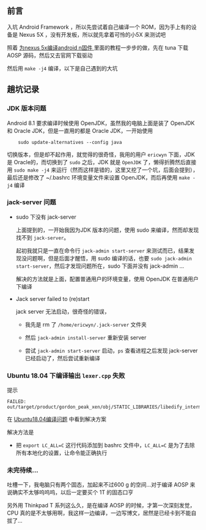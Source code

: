 ## 前言
入坑 Android Framework ，所以先尝试着自己编译一个 ROM，因为手上有的设备是 Nexus 5X ，没有开发板，所以就先拿着可怜的小5X 来测试吧

照着 [为nexus 5x编译android n固件
](https://blog.csdn.net/w_xue/article/details/77418011) 里面的教程一步步的做，先在 tuna 下载 AOSP 源码，然后又去官网下载驱动

然后用 `make -j4` 编译，以下是自己遇到的大坑

## 趟坑记录
### JDK 版本问题
Android 8.1 要求编译时候使用 OpenJDK，虽然我的电脑上面是装了 OpenJDK 和 Oracle JDK，但是一直用的都是 Oracle JDK，一开始使用
        
        sudo update-alternatives --config java

切换版本，但是却不起作用，就觉得的很奇怪，我用的用户 `ericwyn` 下面，JDK 是  Oracle的，而切换到了 `sudo` 之后，JDK 就是 `OpenJDK` 了，懒得折腾然后直接用 `sudo make -j4` 来运行（然而这样是错的，这里又挖了一个坑，后面会提到），最后还是修改了 ~/.bashrc 环境变量文件来设置 OpenJDK，而后再使用 `make -j4` 编译

### jack-server 问题
 - sudo 下没有 jack-server
 
    上面提到的，一开始我因为JDK 版本的问题，使用 sudo 来编译，然而却发现找不到 `jack-server`。
    
    起初我就只是一直在命令行 `jack-admin start-server` 来测试而已，结果发现没问题啊，但是后面才醒悟，用 sudo 编译的话，也要 `sudo jack-admin start-server`，然后才发现问题所在，sudo 下面并没有 jack-admin ...
    
    解决的方法就是上面，配置普通用户的环境变量，使用 OpenJDK 在普通用户下编译


 - Jack server failed to (re)start
    
    jack server 无法启动，很奇怪的错误，
    
    - 我先是 rm 了 `/home/ericwyn/.jack-server` 文件夹
    
    - 然后 `jack-admin install-server` 重新安装 server
    
    - 尝试 `jack-admin start-server` 启动，`ps` 查看进程之后发现 jack-server 已经启动了，然后尝试重新编译

### Ubuntu 18.04 下编译输出  `lexer.cpp` 失败
提示 

    FAILED: out/target/product/gordon_peak_xen/obj/STATIC_LIBRARIES/libedify_intermediates/lexer.cpp

在 [Ubuntu18.04编译问题](http://rangerzhou.top/2018/08/29/Ubuntu18.04%E7%BC%96%E8%AF%91%E9%97%AE%E9%A2%98/) 中看到解决方案

解决方法是
 - 把 `export LC_ALL=C` 这行代码添加到 bashrc 文件中，`LC_ALL=C` 是为了去除所有本地化的设置，让命令能正确执行


### 未完待续...
吐槽一下，我电脑只有两个固态，加起来不过600 g 的空间...对于编译 AOSP 来说确实不太够呜呜呜，以后一定要买个 1T 的固态口亨

另外用 Thinkpad T 系列这么久，是在编译 AOSP 的时候，才第一次深刻发觉，CPU 真的是不太够用啊，我这样一边编译，一边写博文，居然是已经卡到不能自拔了...
